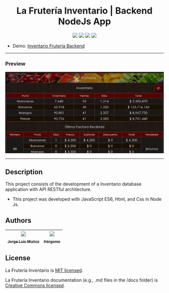 <h1 align="center"> La Frutería Inventario  | Backend NodeJs App </h1>

<p align="center">
  <img src="https://img.shields.io/badge/JavaScript-f1e05a">
  <img src="https://img.shields.io/badge/Html-e34c26">
  <img src="https://img.shields.io/badge/Css-563d7c">
  <img src="https://img.shields.io/badge/status-close-ff3333">
</p>

* Demo: [Inventario Frutería Backend](https://jorgelmunozp.github.io/express-fruteria-inventario-backend/)

***

### Preview
![Preview](/docs/preview.png)

***

## Description

This project consists of the development of a Inventario database application with API RESTful architecture.

* This project was developed with JavaScript ES6, Html, and Css in Node Js.

## Authors

| [<img src="https://avatars.githubusercontent.com/u/101136356?s=400&v=4" width=115><br><sub>Jorge Luis Muñoz</sub>](https://github.com/jorgelmunozp) | [<img src="https://avatars.githubusercontent.com/u/109540980?v=4" width=115><br><sub>Hárgomo</sub>](https://github.com/hargomo) |
| :---: | :---: |

## License

La Frutería Inventario is [MIT licensed](/docs/LICENSE.txt).

La Frutería Inventario documentation (e.g., .md files in the /docs folder) is [Creative Commons licensed](/docs/LICENSE-docs.txt).
